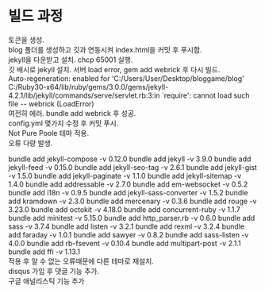 # 빌드 과정

토큰을 생성.
<br/>
blog 폴더를 생성하고 깃과 연동시켜 index.html을 커밋 후 푸시함.
<br/>
jekyll을 다운받고 설치. chcp 65001 실행.
<br/>
깃 배시로 jekyll 설치. 서버 load error,  gem add webrick 후 다시 빌드.
<br/>
Auto-regeneration: enabled for 'C:/Users/User/Desktop/bloggame/blog'
<br/>
C:/Ruby30-x64/lib/ruby/gems/3.0.0/gems/jekyll-4.2.1/lib/jekyll/commands/serve/servlet.rb:3:in `require': cannot load such file -- webrick (LoadError)
<br/>
여전히 에러. bundle add webrick 후 성공.
<br/>
config.yml 몇가지 수정 후 커밋 푸시.
<br/>
Not Pure Poole 테마 적용.
<br/>
오류 다량 발생.
<br/>

bundle add jekyll-compose -v 0.12.0
bundle add jekyll -v 3.9.0
bundle add jekyll-feed -v 0.15.0
bundle add jekyll-seo-tag -v 2.6.1
bundle add jekyll-gist -v 1.5.0
bundle add jekyll-paginate -v 1.1.0
bundle add jekyll-sitemap -v 1.4.0
bundle add addressable -v 2.7.0
bundle add em-websocket -v 0.5.2
bundle add i18n -v 0.9.5
bundle add jekyll-sass-converter -v 1.5.2
bundle add kramdown -v 2.3.0
bundle add mercenary -v 0.3.6
bundle add rouge -v 3.23.0
bundle add octokit -v 4.18.0
bundle add concurrent-ruby -v 1.1.7
bundle add minitest -v 5.15.0
bundle add http_parser.rb -v 0.6.0
bundle add sass -v 3.7.4
bundle add listen -v 3.2.1
bundle add rexml -v 3.2.4
bundle add faraday -v 1.0.1
bundle add sawyer -v 0.8.2
bundle add sass-listen -v 4.0.0
bundle add rb-fsevent -v 0.10.4
bundle add multipart-post -v 2.1.1
bundle add ffi -v 1.13.1
<br/>
적용 후 알 수 없는 오류때문에 다른 테마로 재설치.
<br/>
disqus 가입 후 댓글 기능 추가.
<br/>
구글 애널리스틱 기능 추가

